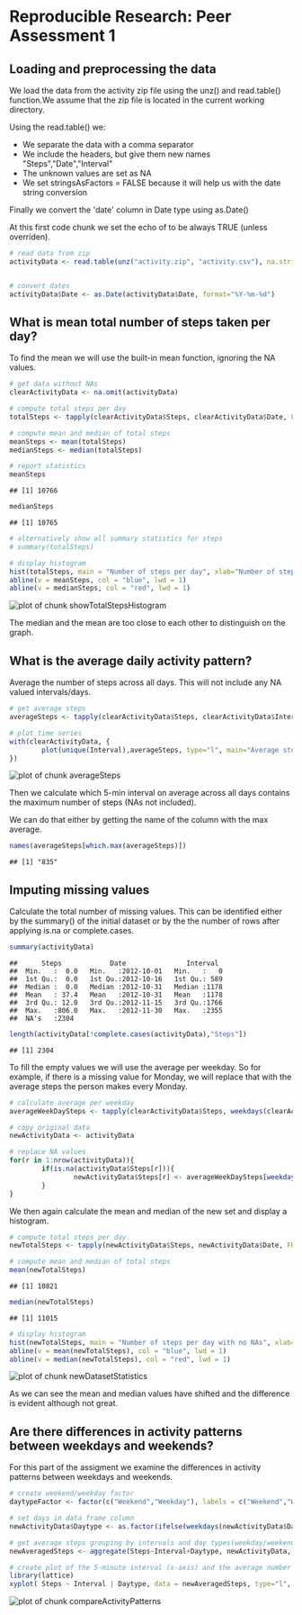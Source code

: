 # Reproducible Research: Peer Assessment 1


## Loading and preprocessing the data

We load the data from the activity zip file using the unz() and read.table() function.We assume that the zip file is located in the current working directory. 

Using the read.table() we:

* We separate the data with a comma separator
* We include the headers, but give them new names "Steps","Date","Interval"
* The unknown values are set as NA
* We set stringsAsFactors = FALSE because it will help us with the date string conversion

Finally we convert the 'date' column in Date type using as.Date()

At this first code chunk we set the echo of to be always TRUE (unless overriden).


```r
# read data from zip
activityData <- read.table(unz("activity.zip", "activity.csv"), na.strings="NA", header=TRUE, col.names = c("Steps","Date","Interval"), stringsAsFactors = FALSE, sep=",")


# convert dates
activityData$Date <- as.Date(activityData$Date, format="%Y-%m-%d")
```


## What is mean total number of steps taken per day?

To find the mean we will use the built-in mean function, ignoring the NA values.


```r
# get data without NAs
clearActivityData <- na.omit(activityData)

# compute total steps per day
totalSteps <- tapply(clearActivityData$Steps, clearActivityData$Date, FUN=sum)

# compute mean and median of total steps
meanSteps <- mean(totalSteps)
medianSteps <- median(totalSteps)

# report statistics
meanSteps
```

```
## [1] 10766
```

```r
medianSteps
```

```
## [1] 10765
```

```r
# alternatively show all summary statistics for steps
# summary(totalSteps)
```


```r
# display histogram
hist(totalSteps, main = "Number of steps per day", xlab="Number of steps")
abline(v = meanSteps, col = "blue", lwd = 1)
abline(v = medianSteps, col = "red", lwd = 1)
```

![plot of chunk showTotalStepsHistogram](figure/showTotalStepsHistogram.png) 

The median and the mean are too close to each other to distinguish on the graph.

## What is the average daily activity pattern?

Average the number of steps across all days. This will not include any NA valued intervals/days.


```r
# get average steps
averageSteps <- tapply(clearActivityData$Steps, clearActivityData$Interval, FUN=mean)

# plot time series
with(clearActivityData, {
        plot(unique(Interval),averageSteps, type="l", main="Average steps per interval", xlab="Interval",ylab="Avg(Steps)")        
})
```

![plot of chunk averageSteps](figure/averageSteps.png) 

Then we calculate which 5-min interval on average across all days contains the maximum number of steps (NAs not included).

We can do that either by getting the name of the column with the max average.



```r
names(averageSteps[which.max(averageSteps)])
```

```
## [1] "835"
```

## Imputing missing values

Calculate the total number of missing values. This can be identified either by the summary() of the initial dataset or by the the number of rows after applying is.na or complete.cases.


```r
summary(activityData)
```

```
##      Steps            Date               Interval   
##  Min.   :  0.0   Min.   :2012-10-01   Min.   :   0  
##  1st Qu.:  0.0   1st Qu.:2012-10-16   1st Qu.: 589  
##  Median :  0.0   Median :2012-10-31   Median :1178  
##  Mean   : 37.4   Mean   :2012-10-31   Mean   :1178  
##  3rd Qu.: 12.0   3rd Qu.:2012-11-15   3rd Qu.:1766  
##  Max.   :806.0   Max.   :2012-11-30   Max.   :2355  
##  NA's   :2304
```

```r
length(activityData[!complete.cases(activityData),"Steps"])
```

```
## [1] 2304
```

To fill the empty values we will use the average per weekday. So for example, if there is a missing value for Monday, we will replace that with the average steps the person makes every Monday.



```r
# calculate average per weekday
averageWeekDaySteps <- tapply(clearActivityData$Steps, weekdays(clearActivityData$Date), FUN=mean)

# copy original data
newActivityData <- activityData

# replace NA values
for(r in 1:nrow(activityData)){
        if(is.na(activityData$Steps[r])){
                newActivityData$Steps[r] <- averageWeekDaySteps[weekdays(activityData$Date[r])]
        }
}
```

We then again calculate the mean and median of the new set and display a histogram.


```r
# compute total steps per day
newTotalSteps <- tapply(newActivityData$Steps, newActivityData$Date, FUN=sum)

# compute mean and median of total steps
mean(newTotalSteps)
```

```
## [1] 10821
```

```r
median(newTotalSteps)
```

```
## [1] 11015
```

```r
# display histogram
hist(newTotalSteps, main = "Number of steps per day with no NAs", xlab="Steps")
abline(v = mean(newTotalSteps), col = "blue", lwd = 1)
abline(v = median(newTotalSteps), col = "red", lwd = 1)
```

![plot of chunk newDatasetStatistics](figure/newDatasetStatistics.png) 

As we can see the mean and median values have shifted and the difference is evident although not great.

## Are there differences in activity patterns between weekdays and weekends?

For this part of the assigment we examine the differences in activity patterns between weekdays and weekends.


```r
# create weekend/weekday factor
daytypeFactor <- factor(c("Weekend","Weekday"), labels = c("Weekend","Weekday"))

# set days in data frame column
newActivityData$Daytype <- as.factor(ifelse(weekdays(newActivityData$Date) %in% c("Saturday","Sunday"),"Weekend","Weekday"))

# get average steps grouping by intervals and day types(weekday/weekend)
newAveragedSteps <- aggregate(Steps~Interval+Daytype, newActivityData, mean)

# create plot of the 5-minute interval (x-axis) and the average number of steps taken, averaged across all weekday days or weekend days (y-axis)
library(lattice)
xyplot( Steps ~ Interval | Daytype, data = newAveragedSteps, type="l", ylab="Number of steps", layout = c(1,2) )
```

![plot of chunk compareActivityPatterns](figure/compareActivityPatterns.png) 
